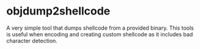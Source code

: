 # objdump2shellcode
A very simple tool that dumps shellcode from a provided binary. This tools is useful when encoding and creating custom shellcode as it includes bad character detection.
